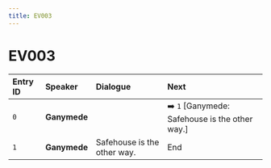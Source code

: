 ```yaml
---
title: EV003
---
```


# EV003


| Entry ID | Speaker | Dialogue | Next |
| :------- | :------ | :------- | :------------ |
| `0` | **Ganymede** |  | ➡️ `1` \[Ganymede: Safehouse is the other way\.\] |
| `1` | **Ganymede** | Safehouse is the other way\. | End |

